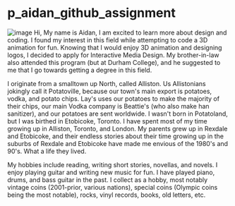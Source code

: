 # p_aidan_github_assignment
![image](https://149349728.v2.pressablecdn.com/wp-content/uploads/2021/03/marcos-paulo-prado-tcyW6Im5Uug-unsplash-scaled-e1615501484783.jpg)
Hi,
My name is Aidan, I am excited to learn more about design and coding. I found my interest in this field while attempting to code a 3D animation for fun. Knowing that I would enjoy 3D animation and designing logos, I decided to apply for Interactive Media Design. My brother-in-law also attended this program (but at Durham College), and he suggested to me that I go towards getting a degree in this field. 

I originate from a smalltown up North, called Alliston. Us Allistonians jokingly call it Potatoville, because our town's main export is potatoes, vodka, and potato chips. Lay's uses our potatoes to make the majority of their chips, our main Vodka company is Beattie's (who also make han sanitizer), and our potatoes are sent worldwide. I wasn't born in Potatoland, but I was birthed in Etobicoke, Toronto. I have spent most of my time growing up in Alliston, Toronto, and London. My parents grew up in Rexdale and Etobicoke, and their endless stories about their time growing up in the suburbs of Rexdale and Etobicoke have made me envious of the 1980's and 90's. What a life they lived. 

My hobbies include reading, writing short stories, novellas, and novels. I enjoy playing guitar and writing new music for fun. I have played piano, drums, and bass guitar in the past. I collect as a hobby, most notably vintage coins (2001-prior, various nations), special coins (Olympic coins being the most notable), rocks, vinyl records, books, old letters, etc. 
